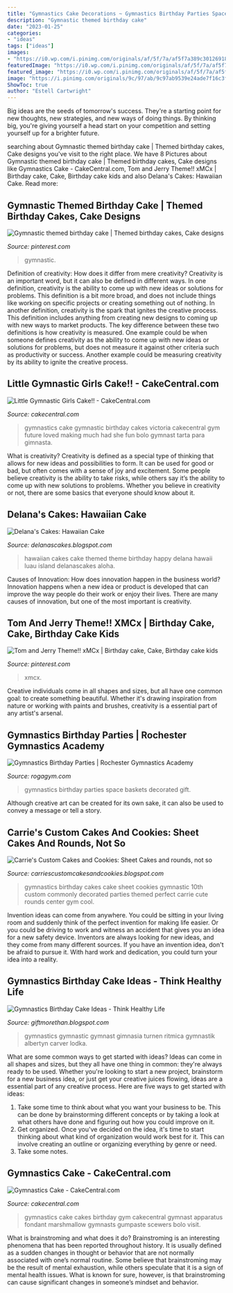 ```yaml
---
title: "Gymnastics Cake Decorations ~ Gymnastics Birthday Parties Space Baskets Decorated Gift"
description: "Gymnastic themed birthday cake"
date: "2023-01-25"
categories:
- "ideas"
tags: ["ideas"]
images:
- "https://i0.wp.com/i.pinimg.com/originals/af/5f/7a/af5f7a389c30126918d0389e723290ba.jpg?w=600"
featuredImage: "https://i0.wp.com/i.pinimg.com/originals/af/5f/7a/af5f7a389c30126918d0389e723290ba.jpg?w=600"
featured_image: "https://i0.wp.com/i.pinimg.com/originals/af/5f/7a/af5f7a389c30126918d0389e723290ba.jpg?w=600"
image: "https://i.pinimg.com/originals/9c/97/ab/9c97ab9539e24ade7f16c3f4f9c97f76.jpg"
ShowToc: true
author: "Estell Cartwright"
---
```



Big ideas are the seeds of tomorrow's success. They're a starting point for new thoughts, new strategies, and new ways of doing things. By thinking big, you're giving yourself a head start on your competition and setting yourself up for a brighter future.

	

		
searching about Gymnastic themed birthday cake | Themed birthday cakes, Cake designs you've visit to the right place. We have 8 Pictures about Gymnastic themed birthday cake | Themed birthday cakes, Cake designs like Gymnastics Cake - CakeCentral.com, Tom and Jerry Theme!! xMCx | Birthday cake, Cake, Birthday cake kids and also Delana&#039;s Cakes: Hawaiian Cake. Read more:
		
    
## Gymnastic Themed Birthday Cake | Themed Birthday Cakes, Cake Designs

<img loading=lazy src="https://i.pinimg.com/originals/9c/97/ab/9c97ab9539e24ade7f16c3f4f9c97f76.jpg" onerror="this.onerror=null;this.src='https://tse1.mm.bing.net/th?id=OIP.i9S1ipiS1WTHQQF_kQp2cwHaK6&amp;pid=15.1';" alt="Gymnastic themed birthday cake | Themed birthday cakes, Cake designs">

_Source: pinterest.com_

>gymnastic. 

	

Definition of creativity: How does it differ from mere creativity?
Creativity is an important word, but it can also be defined in different ways. In one definition, creativity is the ability to come up with new ideas or solutions for problems. This definition is a bit more broad, and does not include things like working on specific projects or creating something out of nothing. In another definition, creativity is the spark that ignites the creative process. This definition includes anything from creating new designs to coming up with new ways to market products. The key difference between these two definitions is how creativity is measured. One example could be when someone defines creativity as the ability to come up with new ideas or solutions for problems, but does not measure it against other criteria such as productivity or success. Another example could be measuring creativity by its ability to ignite the creative process.

    
## Little Gymnastic Girls Cake!! - CakeCentral.com

<img loading=lazy src="https://cdn001.cakecentral.com/gallery/2015/03/900_718739ubeW_little-gymnastic-girls-cake.jpg" onerror="this.onerror=null;this.src='https://tse3.mm.bing.net/th?id=OIP.ZpHWFwl_Zs3p-iVmJEXrzwHaG2&amp;pid=15.1';" alt="Little Gymnastic Girls Cake!! - CakeCentral.com">

_Source: cakecentral.com_

>gymnastics cake gymnastic birthday cakes victoria cakecentral gym future loved making much had she fun bolo gymnast tarta para gimnasta. 

	

What is creativity?
Creativity is defined as a special type of thinking that allows for new ideas and possibilities to form. It can be used for good or bad, but often comes with a sense of joy and excitement. Some people believe creativity is the ability to take risks, while others say it’s the ability to come up with new solutions to problems. Whether you believe in creativity or not, there are some basics that everyone should know about it.

    
## Delana&#039;s Cakes: Hawaiian Cake

<img loading=lazy src="http://2.bp.blogspot.com/-XAxxropfkdo/Ur2IQ06IsQI/AAAAAAAAD18/del7EFCsWTc/s1600/Hawaiian-cake1.jpg" onerror="this.onerror=null;this.src='https://tse4.mm.bing.net/th?id=OIP.bZ9LHJU1NCVA2rIkCzdWrQHaLH&amp;pid=15.1';" alt="Delana&#039;s Cakes: Hawaiian Cake">

_Source: delanascakes.blogspot.com_

>hawaiian cakes cake themed theme birthday happy delana hawaii luau island delanascakes aloha. 

	

Causes of Innovation: How does innovation happen in the business world?
Innovation happens when a new idea or product is developed that can improve the way people do their work or enjoy their lives. There are many causes of innovation, but one of the most important is creativity.

    
## Tom And Jerry Theme!! XMCx | Birthday Cake, Cake, Birthday Cake Kids

<img loading=lazy src="https://i.pinimg.com/originals/1c/d5/8d/1cd58d462c6c534811225d827c17f7a4.jpg" onerror="this.onerror=null;this.src='https://tse1.mm.bing.net/th?id=OIP.-8X_HXQlPsL382bZnGQ1HwHaJ4&amp;pid=15.1';" alt="Tom and Jerry Theme!! xMCx | Birthday cake, Cake, Birthday cake kids">

_Source: pinterest.com_

>xmcx. 

	

Creative individuals come in all shapes and sizes, but all have one common goal: to create something beautiful. Whether it's drawing inspiration from nature or working with paints and brushes, creativity is a essential part of any artist's arsenal.

    
## Gymnastics Birthday Parties | Rochester Gymnastics Academy

<img loading=lazy src="https://rogagym.com/wp-content/uploads/2019/11/96.jpg" onerror="this.onerror=null;this.src='https://tse4.mm.bing.net/th?id=OIP.t5W_-I_ggwR8vn2EEK714gHaFj&amp;pid=15.1';" alt="Gymnastics Birthday Parties | Rochester Gymnastics Academy">

_Source: rogagym.com_

>gymnastics birthday parties space baskets decorated gift. 

	

Although creative art can be created for its own sake, it can also be used to convey a message or tell a story.

    
## Carrie&#039;s Custom Cakes And Cookies: Sheet Cakes And Rounds, Not So

<img loading=lazy src="http://1.bp.blogspot.com/-bXS4Fg-8SR8/Trlji-xRmzI/AAAAAAAAABY/u2G1idXdv-Q/s1600/PICT0001.JPG" onerror="this.onerror=null;this.src='https://tse4.mm.bing.net/th?id=OIP.ko11zF2wZQWCvUa9kCKODAHaIp&amp;pid=15.1';" alt="Carrie&#039;s Custom Cakes and Cookies: Sheet Cakes and rounds, not so">

_Source: carriescustomcakesandcookies.blogspot.com_

>gymnastics birthday cakes cake sheet cookies gymnastic 10th custom commonly decorated parties themed perfect carrie cute rounds center gym cool. 

	

Invention ideas can come from anywhere. You could be sitting in your living room and suddenly think of the perfect invention for making life easier. Or you could be driving to work and witness an accident that gives you an idea for a new safety device. Inventors are always looking for new ideas, and they come from many different sources. If you have an invention idea, don't be afraid to pursue it. With hard work and dedication, you could turn your idea into a reality.

    
## Gymnastics Birthday Cake Ideas - Think Healthy Life

<img loading=lazy src="https://i0.wp.com/i.pinimg.com/originals/af/5f/7a/af5f7a389c30126918d0389e723290ba.jpg?w=600" onerror="this.onerror=null;this.src='https://tse1.mm.bing.net/th?id=OIP.gIE61ZFUm3bnoQ4pXFlhCgHaL0&amp;pid=15.1';" alt="Gymnastics Birthday Cake Ideas - Think Healthy Life">

_Source: giftmorethan.blogspot.com_

>gymnastics gymnastic gymnast gimnasia turnen ritmica gymnastik albertyn carver lodka. 

	

What are some common ways to get started with ideas?
Ideas can come in all shapes and sizes, but they all have one thing in common: they're always ready to be used. Whether you're looking to start a new project, brainstorm for a new business idea, or just get your creative juices flowing, ideas are a essential part of any creative process. Here are five ways to get started with ideas: 
1. Take some time to think about what you want your business to be. This can be done by brainstorming different concepts or by taking a look at what others have done and figuring out how you could improve on it. 
2. Get organized. Once you've decided on the idea, it's time to start thinking about what kind of organization would work best for it. This can involve creating an outline or organizing everything by genre or need. 
3. Take some notes.

    
## Gymnastics Cake - CakeCentral.com

<img loading=lazy src="https://cdn001.cakecentral.com/gallery/2015/03/900_791268P7fG_gymnastics-cake.jpg" onerror="this.onerror=null;this.src='https://tse2.mm.bing.net/th?id=OIP.LytTCV9VRpXc1bKAgwtwwQHaFj&amp;pid=15.1';" alt="Gymnastics Cake - CakeCentral.com">

_Source: cakecentral.com_

>gymnastics cake cakes birthday gym cakecentral gymnast apparatus fondant marshmallow gymnasts gumpaste scewers bolo visit. 

	

What is brainstroming and what does it do?
Brainstroming is an interesting phenomena that has been reported throughout history. It is usually defined as a sudden changes in thought or behavior that are not normally associated with one’s normal routine. Some believe that brainstroming may be the result of mental exhaustion, while others speculate that it is a sign of mental health issues. What is known for sure, however, is that brainstroming can cause significant changes in someone’s mindset and behavior.

